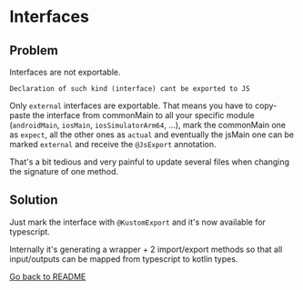 # Interfaces

## Problem

Interfaces are not exportable.

`Declaration of such kind (interface) cant be exported to JS`

Only `external` interfaces are exportable. That means you have to copy-paste the interface from commonMain to all your specific module (`androidMain`, `iosMain`, `iosSimulatorArm64`, ...), mark the commonMain one as `expect`, all the other ones as `actual` and eventually the jsMain one can be marked `external` and receive the `@JsExport` annotation.

That's a bit tedious and very painful to update several files when changing the signature of one method. 

## Solution

Just mark the interface with `@KustomExport` and it's now available for typescript.

Internally it's generating a wrapper + 2 import/export methods so that all input/outputs can be mapped from typescript to kotlin types.

[Go back to README](../README.md)
